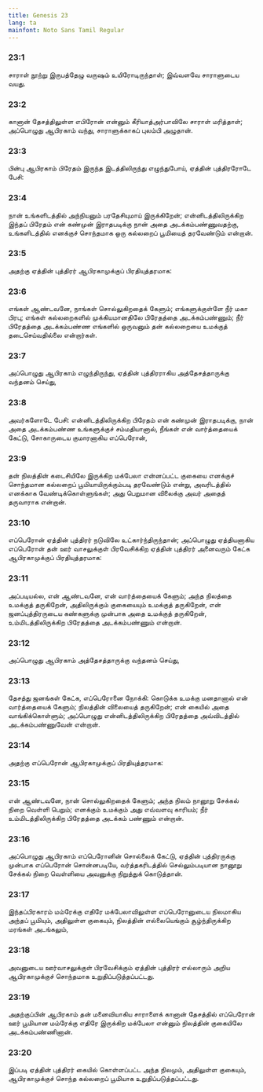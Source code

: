 ```yaml
---
title: Genesis 23
lang: ta
mainfont: Noto Sans Tamil Regular
---
```


###  23:1

சாராள் நூற்று இருபத்தேழு வருஷம் உயிரோடிருந்தாள்; இவ்வளவே சாராளுடைய வயது.

###  23:2

கானான் தேசத்திலுள்ள எபிரோன் என்னும் கீரியாத்அர்பாவிலே சாராள் மரித்தாள்; அப்பொழுது ஆபிரகாம் வந்து, சாராளுக்காகப் புலம்பி அழுதான்.

###  23:3

பின்பு ஆபிரகாம் பிரேதம் இருந்த இடத்திலிருந்து எழுந்துபோய், ஏத்தின் புத்திரரோடே பேசி:

###  23:4

நான் உங்களிடத்தில் அந்நியனும் பரதேசியுமாய் இருக்கிறேன்; என்னிடத்திலிருக்கிற இந்தப் பிரேதம் என் கண்முன் இராதபடிக்கு நான் அதை அடக்கம்பண்ணுவதற்கு, உங்களிடத்தில் எனக்குச் சொந்தமாக ஒரு கல்லறைப் பூமியைத் தரவேண்டும் என்றான்.

###  23:5

அதற்கு ஏத்தின் புத்திரர் ஆபிரகாமுக்குப் பிரதியுத்தரமாக:

###  23:6

எங்கள் ஆண்டவனே, நாங்கள் சொல்லுகிறதைக் கேளும்; எங்களுக்குள்ளே நீர் மகா பிரபு; எங்கள் கல்லறைகளில் முக்கியமானதிலே பிரேதத்தை அடக்கம்பண்ணும்; நீர் பிரேதத்தை அடக்கம்பண்ண எங்களில் ஒருவனும் தன் கல்லறையை உமக்குத் தடைசெய்வதில்லை என்றார்கள்.

###  23:7

அப்பொழுது ஆபிரகாம் எழுந்திருந்து, ஏத்தின் புத்திரராகிய அத்தேசத்தாருக்கு வந்தனம் செய்து,

###  23:8

அவர்களோடே பேசி: என்னிடத்திலிருக்கிற பிரேதம் என் கண்முன் இராதபடிக்கு, நான் அதை அடக்கம்பண்ண உங்களுக்குச் சம்மதியானால், நீங்கள் என் வார்த்தையைக் கேட்டு, சோகாருடைய குமாரனாகிய எப்பெரோன்,

###  23:9

தன் நிலத்தின் கடைசியிலே இருக்கிற மக்பேலா என்னப்பட்ட குகையை எனக்குச் சொந்தமான கல்லறைப் பூமியாயிருக்கும்படி தரவேண்டும் என்று, அவரிடத்தில் எனக்காக வேண்டிக்கொள்ளுங்கள்; அது பெறுமான விலைக்கு அவர் அதைத் தருவாராக என்றான்.

###  23:10

எப்பெரோன் ஏத்தின் புத்திரர் நடுவிலே உட்கார்ந்திருந்தான்; அப்பொழுது ஏத்தியனாகிய எப்பெரோன் தன் ஊர் வாசலுக்குள் பிரவேசிக்கிற ஏத்தின் புத்திரர் அனைவரும் கேட்க ஆபிரகாமுக்குப் பிரதியுத்தரமாக:

###  23:11

அப்படியல்ல, என் ஆண்டவனே, என் வார்த்தையைக் கேளும்; அந்த நிலத்தை உமக்குத் தருகிறேன், அதிலிருக்கும் குகையையும் உமக்குத் தருகிறேன், என் ஜனப்புத்திரருடைய கண்களுக்கு முன்பாக அதை உமக்குத் தருகிறேன், உம்மிடத்திலிருக்கிற பிரேதத்தை அடக்கம்பண்ணும் என்றான்.

###  23:12

அப்பொழுது ஆபிரகாம் அத்தேசத்தாருக்கு வந்தனம் செய்து,

###  23:13

தேசத்து ஜனங்கள் கேட்க, எப்பெரோனை நோக்கி: கொடுக்க உமக்கு மனதானால் என் வார்த்தையைக் கேளும்; நிலத்தின் விலையைத் தருகிறேன்; என் கையில் அதை வாங்கிக்கொள்ளும்; அப்பொழுது என்னிடத்திலிருக்கிற பிரேதத்தை அவ்விடத்தில் அடக்கம்பண்ணுவேன் என்றான்.

###  23:14

அதற்கு எப்பெரோன் ஆபிரகாமுக்குப் பிரதியுத்தரமாக:

###  23:15

என் ஆண்டவனே, நான் சொல்லுகிறதைக் கேளும்; அந்த நிலம் நானூறு சேக்கல் நிறை வெள்ளி பெறும்; எனக்கும் உமக்கும் அது எவ்வளவு காரியம்; நீர் உம்மிடத்திலிருக்கிற பிரேதத்தை அடக்கம் பண்ணும் என்றான்.

###  23:16

அப்பொழுது ஆபிரகாம் எப்பெரோனின் சொல்லைக் கேட்டு, ஏத்தின் புத்திரருக்கு முன்பாக எப்பெரோன் சொன்னபடியே, வர்த்தகரிடத்தில் செல்லும்படியான நானூறு சேக்கல் நிறை வெள்ளியை அவனுக்கு நிறுத்துக் கொடுத்தான்.

###  23:17

இந்தப்பிரகாரம் மம்ரேக்கு எதிரே மக்பேலாவிலுள்ள எப்பெரோனுடைய நிலமாகிய அந்தப் பூமியும், அதிலுள்ள குகையும், நிலத்தின் எல்லையெங்கும் சூழ்ந்திருக்கிற மரங்கள் அடங்கலும்,

###  23:18

அவனுடைய ஊர்வாசலுக்குள் பிரவேசிக்கும் ஏத்தின் புத்திரர் எல்லாரும் அறிய ஆபிரகாமுக்குச் சொந்தமாக உறுதிப்படுத்தப்பட்டது.

###  23:19

அதற்குப்பின் ஆபிரகாம் தன் மனைவியாகிய சாராளைக் கானான் தேசத்தில் எப்பெரோன் ஊர் பூமியான மம்ரேக்கு எதிரே இருக்கிற மக்பேலா என்னும் நிலத்தின் குகையிலே அடக்கம்பண்ணினான்.

###  23:20

இப்படி ஏத்தின் புத்திரர் கையில் கொள்ளப்பட்ட அந்த நிலமும், அதிலுள்ள குகையும், ஆபிரகாமுக்குச் சொந்த கல்லறைப் பூமியாக உறுதிப்படுத்தப்பட்டது.

